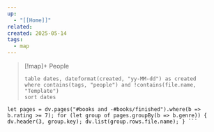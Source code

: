 ```yaml
---
up:
  - "[[Home]]"
related: 
created: 2025-05-14
tags:
  - map
---
```


> [!map]+ People
> ```dataview
> table dates, dateformat(created, "yy-MM-dd") as created
> where contains(tags, "people") and !contains(file.name, "Template")
> sort dates
> ```

```dataviewjs 
let pages = dv.pages("#books and -#books/finished").where(b => b.rating >= 7); for (let group of pages.groupBy(b => b.genre)) { dv.header(3, group.key); dv.list(group.rows.file.name); } ```

